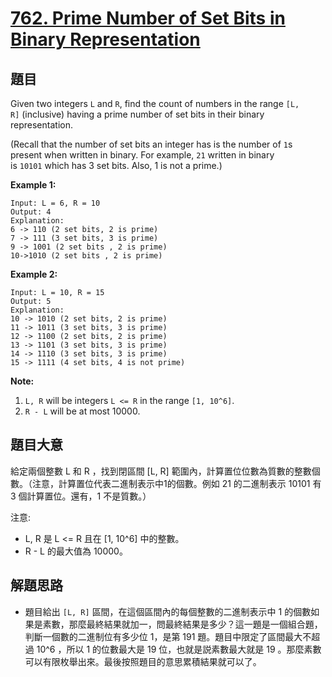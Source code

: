 # [762. Prime Number of Set Bits in Binary Representation](https://leetcode.com/problems/prime-number-of-set-bits-in-binary-representation/)


## 題目

Given two integers `L` and `R`, find the count of numbers in the range `[L, R]` (inclusive) having a prime number of set bits in their binary representation.

(Recall that the number of set bits an integer has is the number of `1`s present when written in binary. For example, `21` written in binary is `10101` which has 3 set bits. Also, 1 is not a prime.)

**Example 1:**

    Input: L = 6, R = 10
    Output: 4
    Explanation:
    6 -> 110 (2 set bits, 2 is prime)
    7 -> 111 (3 set bits, 3 is prime)
    9 -> 1001 (2 set bits , 2 is prime)
    10->1010 (2 set bits , 2 is prime)

**Example 2:**

    Input: L = 10, R = 15
    Output: 5
    Explanation:
    10 -> 1010 (2 set bits, 2 is prime)
    11 -> 1011 (3 set bits, 3 is prime)
    12 -> 1100 (2 set bits, 2 is prime)
    13 -> 1101 (3 set bits, 3 is prime)
    14 -> 1110 (3 set bits, 3 is prime)
    15 -> 1111 (4 set bits, 4 is not prime)

**Note:**

1. `L, R` will be integers `L <= R` in the range `[1, 10^6]`.
2. `R - L` will be at most 10000.


## 題目大意

給定兩個整數 L 和 R ，找到閉區間 [L, R] 範圍內，計算置位位數為質數的整數個數。（注意，計算置位代表二進制表示中1的個數。例如 21 的二進制表示 10101 有 3 個計算置位。還有，1 不是質數。）


注意:

- L, R 是 L <= R 且在 [1, 10^6] 中的整數。
- R - L 的最大值為 10000。



## 解題思路


- 題目給出 `[L, R]` 區間，在這個區間內的每個整數的二進制表示中 1 的個數如果是素數，那麼最終結果就加一，問最終結果是多少？這一題是一個組合題，判斷一個數的二進制位有多少位 1，是第 191 題。題目中限定了區間最大不超過 10^6 ，所以 1 的位數最大是 19 位，也就是説素數最大就是 19 。那麼素數可以有限枚舉出來。最後按照題目的意思累積結果就可以了。
